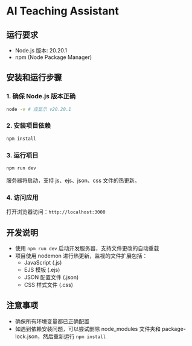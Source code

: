 # AI Teaching Assistant

## 运行要求
- Node.js 版本: 20.20.1
- npm (Node Package Manager)

## 安装和运行步骤

### 1. 确保 Node.js 版本正确 
```bash
node -v # 应显示 v20.20.1   
```

### 2. 安装项目依赖 
```bash
npm install
```

### 3. 运行项目
```bash
npm run dev
```

服务器将启动，支持 js、ejs、json、css 文件的热更新。

### 4. 访问应用
打开浏览器访问：`http://localhost:3000`

## 开发说明
- 使用 `npm run dev` 启动开发服务器，支持文件更改的自动重载
- 项目使用 nodemon 进行热更新，监视的文件扩展包括：
  - JavaScript (.js)
  - EJS 模板 (.ejs)
  - JSON 配置文件 (.json)
  - CSS 样式文件 (.css)

## 注意事项
- 确保所有环境变量都已正确配置
- 如遇到依赖安装问题，可以尝试删除 node_modules 文件夹和 package-lock.json，然后重新运行 `npm install` 